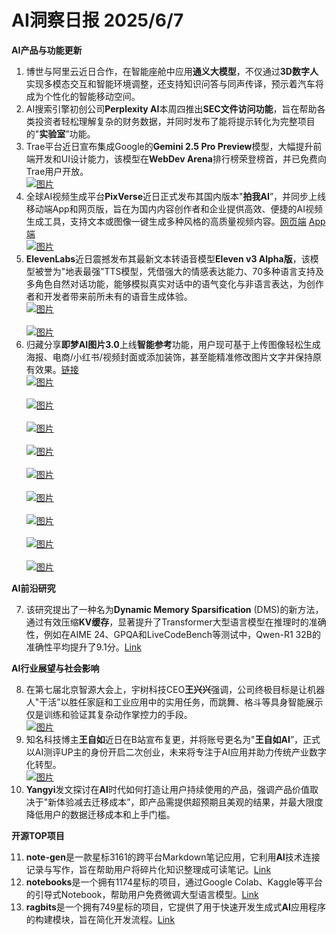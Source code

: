 # AI洞察日报 2025/6/7

**AI产品与功能更新**

1.  博世与阿里云近日合作，在智能座舱中应用**通义大模型**，不仅通过**3D数字人**实现多模态交互和智能环境调整，还支持知识问答与同声传译，预示着汽车将成为个性化的智能移动空间。
2.  AI搜索引擎初创公司**Perplexity AI**本周四推出**SEC文件访问功能**，旨在帮助各类投资者轻松理解复杂的财务数据，并同时发布了能将提示转化为完整项目的"**实验室**”功能。
3.  Trae平台近日宣布集成Google的**Gemini 2.5 Pro Preview**模型，大幅提升前端开发和UI设计能力，该模型在**WebDev Arena**排行榜荣登榜首，并已免费向Trae用户开放。
    <br/> [![图片](https://upload.chinaz.com/2025/0606/6388481749990229697161576.png "img")](https://upload.chinaz.com/2025/0606/6388481749990229697161576.png) <br/>
4.  全球AI视频生成平台**PixVerse**近日正式发布其国内版本"**拍我AI**”，并同步上线移动端App和网页版，旨在为国内内容创作者和企业提供高效、便捷的AI视频生成工具，支持文本或图像一键生成多种风格的高质量视频内容。[网页端](https://pai.video) [App端](https://pai.video/app-download)
    <br/> [![图片](https://upload.chinaz.com/2025/0606/6388481574736715558459901.png "img")](https://upload.chinaz.com/2025/0606/6388481574736715558459901.png) <br/>
5.  **ElevenLabs**近日震撼发布其最新文本转语音模型**Eleven v3 Alpha版**，该模型被誉为"地表最强”TTS模型，凭借强大的情感表达能力、70多种语言支持及多角色自然对话功能，能够模拟真实对话中的语气变化与非语言表达，为创作者和开发者带来前所未有的语音生成体验。
    <br/> [![图片](https://upload.chinaz.com/2025/0606/6388479747817228256386757.png "img")](https://upload.chinaz.com/2025/0606/6388479747817228256386757.png) <br/>
    <br/> [![图片](https://upload.chinaz.com/2025/0606/6388479739813195471789762.png "img")](https://upload.chinaz.com/2025/0606/6388479739813195471789762.png) <br/>
6.  归藏分享**即梦AI图片3.0**上线**智能参考**功能，用户现可基于上传图像轻松生成海报、电商/小红书/视频封面或添加装饰，甚至能精准修改图片文字并保持原有效果。[链接](https://mp.weixin.qq.com/s/_kt9OLylR95sG7U37wseSw)
    <br/> [![图片](https://cdnv2.ruguoapp.com/FvtrC2kjbbXAClT4WeaTRXbuU-lv3.jpeg "img")](https://cdnv2.ruguoapp.com/FvtrC2kjbbXAClT4WeaTRXbuU-lv3.jpeg) <br/>
    <br/> [![图片](https://cdnv2.ruguoapp.com/FvGUbBgx9b29jcEJ92tvu-kFz_ypv3.jpeg "img")](https://cdnv2.ruguoapp.com/FvGUbBgx9b29jcEJ92tvu-kFz_ypv3.jpeg) <br/>
    <br/> [![图片](https://cdnv2.ruguoapp.com/FnV7GrSW5YieR8TRdDd2GeXFvSX6v3.jpeg "img")](https://cdnv2.ruguoapp.com/FnV7GrSW5YieR8TRdDd2GeXFvSX6v3.jpeg) <br/>
    <br/> [![图片](https://cdnv2.ruguoapp.com/FoGF7qN63fCqXnd9G-yAfygdCQ4Uv3.jpeg "img")](https://cdnv2.ruguoapp.com/FoGF7qN63fCqXnd9G-yAfygdCQ4Uv3.jpeg) <br/>
    <br/> [![图片](https://cdnv2.ruguoapp.com/Fgl4H4MaJIKmLGmN6zlgXTfK3RV5v3.jpeg "img")](https://cdnv2.ruguoapp.com/Fgl4H4MaJIKmLGmN6zlgXTfK3RV5v3.jpeg) <br/>
    <br/> [![图片](https://cdnv2.ruguoapp.com/FqJBpMeFGM_47stni7VkULR2HPK9v3.jpeg "img")](https://cdnv2.ruguoapp.com/FqJBpMeFGM_47stni7VkULR2HPK9v3.jpeg) <br/>
    <br/> [![图片](https://cdnv2.ruguoapp.com/FsnA_EbWQ9RyAOBBGeWKchzGFVaxv3.jpeg "img")](https://cdnv2.ruguoapp.com/FsnA_EbWQ9RyAOBBGeWKchzGFVaxv3.jpeg) <br/>
    <br/> [![图片](https://cdnv2.ruguoapp.com/FryNngUijzICCRz16ob8uzxuDNRrv3.jpeg "img")](https://cdnv2.ruguoapp.com/FryNngUijzICCRz16ob8uzxuDNRrv3.jpeg) <br/>
    <br/> [![图片](https://cdnv2.ruguoapp.com/FrQWYo3g-HjsixXNDFEnnq2dAFb-v3.jpeg "img")](https://cdnv2.ruguoapp.com/FrQWYo3g-HjsixXNDFEnnq2dAFb-v3.jpeg) <br/>

**AI前沿研究**

7.  该研究提出了一种名为**Dynamic Memory Sparsification** (DMS)的新方法，通过有效压缩**KV缓存**，显著提升了Transformer大型语言模型在推理时的准确性，例如在AIME 24、GPQA和LiveCodeBench等测试中，Qwen-R1 32B的准确性平均提升了9.1分。[Link](https://arxiv.org/abs/2506.05345)

**AI行业展望与社会影响**

8.  在第七届北京智源大会上，宇树科技CEO**王兴兴**强调，公司终极目标是让机器人"干活”以胜任家庭和工业应用中的实用任务，而跳舞、格斗等具身智能展示仅是训练和验证其复杂动作掌控力的手段。
    <br/> [![图片](https://pic.chinaz.com/picmap/202304171730201359_10.jpg "img")](https://pic.chinaz.com/picmap/202304171730201359_10.jpg) <br/>
9.  知名科技博主**王自如**近日在B站宣布复更，并将账号更名为"**王自如AI**”，正式以AI测评UP主的身份开启二次创业，未来将专注于AI应用并助力传统产业数字化转型。
    <br/> [![图片](https://upload.chinaz.com/2025/0606/6388480568808508227034081.png "img")](https://upload.chinaz.com/2025/0606/6388480568808508227034081.png) <br/>
10. **Yangyi**发文探讨在**AI**时代如何打造让用户持续使用的产品，强调产品价值取决于"新体验减去迁移成本”，即产品需提供超预期且美观的结果，并最大限度降低用户的数据迁移成本和上手门槛。

**开源TOP项目**

11. **note-gen**是一款星标3161的跨平台Markdown笔记应用，它利用**AI**技术连接记录与写作，旨在帮助用户将碎片化知识整理成可读笔记。[Link](https://github.com/codexu/note-gen)
12. **notebooks**是一个拥有1174星标的项目，通过Google Colab、Kaggle等平台的引导式Notebook，帮助用户免费微调大型语言模型。[Link](https://github.com/unslothai/notebooks)
13. **ragbits**是一个拥有749星标的项目，它提供了用于快速开发生成式**AI**应用程序的构建模块，旨在简化开发流程。[Link](https://github.com/deepsense-ai/ragbits)